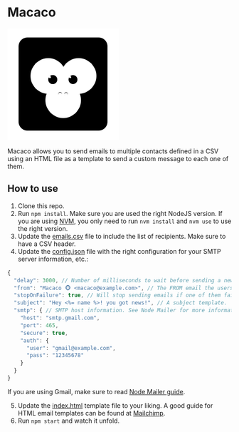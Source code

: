 # Macaco

![Macaco](./Macaco.png)

Macaco allows you to send emails to multiple contacts defined in a CSV
using an HTML file as a template to send a custom message to each one of them.

## How to use

1. Clone this repo.
2. Run `npm install`. Make sure you are used the right NodeJS version. If you are
using [NVM](https://github.com/nvm-sh/nvm), you only need to run `nvm install` and `nvm use` to use the right version.
3. Update the [emails.csv](./emails.csv) file to include the list of recipients.
Make sure to have a CSV header.
4. Update the [config.json](./config.json) file with the right configuration for
your SMTP server information, etc.:
```js
{
  "delay": 3000, // Number of milliseconds to wait before sending a new email.
  "from": "Macaco 🐵 <macaco@example.com>", // The FROM email the users will see.
  "stopOnFailure": true, // Will stop sending emails if one of them fails.
  "subject": "Hey <%= name %>! you got news!", // A subject template.
  "smtp": { // SMTP host information. See Node Mailer for more information.
    "host": "smtp.gmail.com",
    "port": 465,
    "secure": true,
    "auth": {
      "user": "gmail@example.com",
      "pass": "12345678"
    }
  }
}
```
If you are using Gmail, make sure to read [Node Mailer guide](https://nodemailer.com/usage/using-gmail/).

5. Update the [index.html](./index.html) template file to your liking. A good guide for HTML email templates can be found at [Mailchimp](https://templates.mailchimp.com/getting-started/html-email-basics/).
6. Run `npm start` and watch it unfold.
